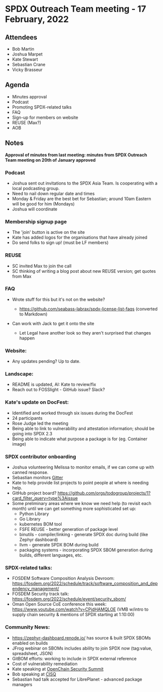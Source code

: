 # SPDX Outreach Team meeting - 17 February, 2022

## Attendees

* Bob Martin
* Joshua Marpet
* Kate Stewart
* Sebastian Crane
* Vicky Brasseur

## Agenda

* Minutes approval
* Podcast
* Promoting SPDX-related talks
* FAQ
* Sign-up for members on website
* REUSE (Max?)
* AOB

## Notes

**Approval of minutes from last meeting: minutes from SPDX Outreach Team meeting on 20th of January approved**

### Podcast

* Joshua sent out invitations to the SPDX Asia Team. Is cooperating with a local podcasting group.
* Need to nail down regular date and times
* Monday & Friday are the best bet for Sebastian; around 10am Eastern will be good for him (Mondays)
* Joshua will coordinate

### Membership signup page

* The 'join' button is active on the site
* Kate has added logos for the organisations that have already joined
* Do send folks to sign up! (must be LF members)

### REUSE

* SC invited Max to join the call
* SC thinking of writing a blog post about new REUSE version; get quotes from Max

### FAQ

* Wrote stuff for this but it's not on the website?
    * <https://github.com/seabass-labrax/spdx-license-list-faqs> (converted to Markdown)

* Can work with Jack to get it onto the site
    * Let Legal have another look so they aren't surprised that changes happen

### Website:
- Any updates pending? Up to date.

### Landscape:
- README is updated,  AI: Kate to review/fix
- Reach out to FOSSlight - GitHub issue? Slack?

### Kate's update on DocFest:
* Identified and worked through six issues during the DocFest
* 24 participants
* Rose Judge led the meeting
* Being able to link to vulnerability and attestation information; should be going into SPDX 2.3
* Being able to indicate what purpose a package is for (eg. Container image)

### SPDX contributor onboarding
* Joshua volunteering Melissa to monitor emails, if we can come up with canned response.
* Sebastian monitors [Gitter](https://gitter.im/spdx-org/Lobby)
* Kate to help provide list projects to point people at where is needing help.
* GitHub project board? <https://github.com/orgs/todogroup/projects/1?card_filter_query=type%3Aissue>
* Some preliminary areas where we know we need help (to revisit each month) until we can get something more sophisticated set up:
    * Python Library
    * Go Library
    * kubernetes BOM tool
    * FSFE REUSE - better generation of package level
    * binutils - compiler/linking - generate SPDX doc during build (like Zephyr dashboard)
    * llvm - generate SPDX BOM during build
    * packaging systems - incorporating SPDX SBOM generation during builds, different languages, etc.

### SPDX-related talks:
* FOSDEM Software Composition Analysis Devroom: <https://fosdem.org/2022/schedule/track/software_composition_and_dependency_management/>
* FOSDEM Security track talk: <https://fosdem.org/2022/schedule/event/security_sbom/>
* Oman Open Source CoE conference this week: <https://www.youtube.com/watch?v=CPjdHAMQLOE> (VMB w/intro to supply chain security & mentions of SPDX starting at 1:10:00)

### Community News:
* <https://zephyr-dashboard.renode.io/> has source & built SPDX SBOMs enabled on builds
* JFrog webinar on SBOMs includes ability to join SPDX now (tag:value, spreadsheet, JSON)
* GitBOM efforts:  working to include in SPDX external reference
* Cost of vulnerability remediation
* Kate speaking at [OpenChain Security Summit](https://www.openchainproject.org/featured/2022/02/10/security-summit-2022)
* Bob speaking at [CISQ](https://www.brighttalk.com/webcast/12231/531015)
* Sebastian had talk accepted for LibrePlanet - advanced package managers
